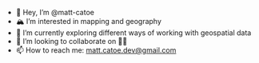 - 👋 Hey, I’m @matt-catoe
- 🏔 I’m interested in mapping and geography
- 🌱 I’m currently exploring different ways of working with geospatial data 
- 💞️ I’m looking to collaborate on 🤷‍♂️
- 📫 How to reach me: matt.catoe.dev@gmail.com

<!---
matt-catoe/matt-catoe is a ✨ special ✨ repository because its `README.md` (this file) appears on your GitHub profile.
You can click the Preview link to take a look at your changes.
--->
